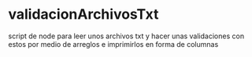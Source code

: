 # validacionArchivosTxt
script de node para leer unos archivos txt y hacer unas validaciones con estos por medio de arreglos e imprimirlos en forma de columnas
